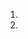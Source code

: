 
1. [Apriori]: http://www.google.com/
2. [FP-Growth]: https://github.com/Humble-LiuAo/Machine-Learning/blob/main/Data%20Mining/Relation/FP-Growth.md
